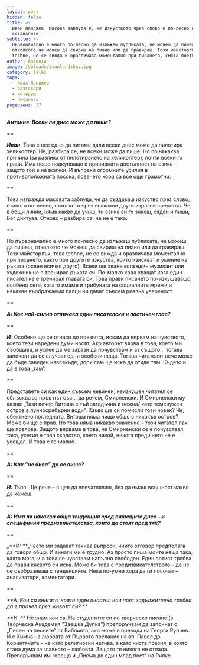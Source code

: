 ```yaml
---
layout: post
hidden: false
title: >-
  Иван Ланджев: Масова заблуда е, че изкуството чрез слово е по-лесно от
  останалите
subtitle: >-
  Първоначално е много по-лесно да излъжеш публиката, че можеш да пишеш,
  отколкото че можеш да свириш на пиано или да гравираш. Този майсторлък, това
  techne, не се вижда и оразличава моментално при писането, смята поетът
author: Antonia
image: /Uploads/ivanlandzhev.jpg
category: talks
tags:
  - Иван Ланджев
  - разговори
  - интервю
  - писането
pageviews: 37
---
```

_**Антония: Всеки ли днес може да пише?**_

\==

_**Иван**_: Това е все едно да питаме дали всеки днес може да пилотира хеликоптер. Не, разбира се, не всеки може да пише. Но по някаква причина (за разлика от пилотирането на хеликоптер), почти всеки го прави. Има нещо подкупващо в привидната достъпност на езика – защото той е на всички. И въпреки огромните усилия в противоположната посока, повечето хора са все още грамотни. 

\==

Това изгражда масовата заблуда, че да създаваш изкуство през слово, е много по-лесно, отколкото чрез всякакви други изразни средства. Че, в общи линии, няма какво да учиш, ти езика си го знаеш, сядай и пиши, Бог диктува. Отново – разбира се, че не е така. 

\==

Но първоначално е много по-лесно да излъжеш публиката, че можеш да пишеш, отколкото че можеш да свириш на пиано или да гравираш. Този майсторлък, това techne, не се вижда и оразличава моментално при писането, както при другите изкуства, които изискват и умение на ръката (освен всичко друго). Всеки ще хване кога един музикант или художник не е тренирал ръката си. По-малко хора хващат кога един писател не е тренирал главата си. Това прави писането по-изкушаващо, особено сега, когато имаме и трибуната на социалните мрежи и някакви въображаеми палци ни дават съвсем реална увереност. 

\==

_**А: Кое най-силно отличава един писателски и поетичен глас?**_

\==

_**И:**_ Особено що се отнася до поезията, искам да вярвам на чувството, което тези наредени думи носят. Ако авторът вярва в това, което ми съобщава, и успее да ме зарази да почувствам и аз същото... тогава започват да се случват едни особени неща. Тогава читателят вече може да бъде заведен навсякъде, дори сам ще иска да отиде там. Където и да е това „там“. 

\==

Представете си как един съвсем невинен, неизкушен читател се сблъсква за пръв път със... да речем, Смирненски. И Смирненски му казва: „Тази вечер Витоша е тъй загадъчна и нежна/ като теменужен остров в лунносребърни води“. Какво ще си помисли този човек? Че, обективно погледнато, Витоша няма нищо общо с никакъв остров? Може би ще е прав. Но това няма никакво значение – този читател пак ще повярва. Защото вярваме в това, че Смирненски се е почувствал така, усетил е това сходство, което никой, никога преди него не е усещал. И това е гениално. 

\==

_**А: Как “не бива” да се пише?**_

\==

_**И:**_  Тъпо. Ще рече – с цел да впечатляваш, без да имаш всъщност какво да кажеш. 

\==

_**А: Има ли някаква обща тенденция сред пишещите днес – и специфични предизвикателства, които да стоят пред тях?**_

\==

_**И:  **_Често ми задават такива въпроси, чиито отговор предполага да говоря общо. И винаги ми е трудно. Аз просто пиша моите неща така, както мога, и в това се чувствам напълно свободен. Един артист трябва да прави каквото си иска. Може би това е предизвикателството – да не се съобразяваш с тенденциите. Нека по-умни хора да ги посочат – анализатори, коментатори. 

\==

_**А:  Кои са книгите, които един писател или поет задължително трябва да е прочел през живота си? **_

_**И: **_ Не знам кои са. На студентите си по творческо писане (в Творческа Академия "Заешка Дупка") препоръчвам да започнат с „Песен на песните“ от Библията, ако може в превода на Георги Рупчев. И с Химна на любовта от Първото послание на ап. Павел до Коринтяните – не като религиозни четива, а като чиста поезия, в която става дума за главното – любовта. Защото тя никога не отпада. Препоръчвам им горещо и „Писма до един млад поет“ на Рилке.
